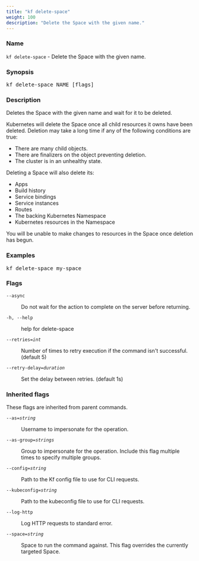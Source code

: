 ```yaml
---
title: "kf delete-space"
weight: 100
description: "Delete the Space with the given name."
---
```

### Name

<code translate="no">kf delete-space</code> - Delete the Space with the given name.

### Synopsis

<pre translate="no">kf delete-space NAME [flags]</pre>

### Description

Deletes the Space with the given name and wait for it to be deleted.

Kubernetes will delete the Space once all child resources it owns have been deleted.
Deletion may take a long time if any of the following conditions are true:

* There are many child objects.
* There are finalizers on the object preventing deletion.
* The cluster is in an unhealthy state.

Deleting a Space will also delete its:

* Apps
* Build history
* Service bindings
* Service instances
* Routes
* The backing Kubernetes Namespace
* Kubernetes resources in the Namespace

You will be unable to make changes to resources in the Space once deletion
has begun.

### Examples

<pre translate="no">
kf delete-space my-space</pre>

### Flags

<dl>
<dt><code translate="no">--async</code></dt>
<dd><p>Do not wait for the action to complete on the server before returning.</p>
</dd>
<dt><code translate="no">-h, --help</code></dt>
<dd><p>help for delete-space</p>
</dd>
<dt><code translate="no">--retries=<var translate="no">int</var></code></dt>
<dd><p>Number of times to retry execution if the command isn't successful. (default 5)</p>
</dd>
<dt><code translate="no">--retry-delay=<var translate="no">duration</var></code></dt>
<dd><p>Set the delay between retries. (default 1s)</p>
</dd>
</dl>


### Inherited flags

These flags are inherited from parent commands.

<dl>
<dt><code translate="no">--as=<var translate="no">string</var></code></dt>
<dd><p>Username to impersonate for the operation.</p>
</dd>
<dt><code translate="no">--as-group=<var translate="no">strings</var></code></dt>
<dd><p>Group to impersonate for the operation. Include this flag multiple times to specify multiple groups.</p>
</dd>
<dt><code translate="no">--config=<var translate="no">string</var></code></dt>
<dd><p>Path to the Kf config file to use for CLI requests.</p>
</dd>
<dt><code translate="no">--kubeconfig=<var translate="no">string</var></code></dt>
<dd><p>Path to the kubeconfig file to use for CLI requests.</p>
</dd>
<dt><code translate="no">--log-http</code></dt>
<dd><p>Log HTTP requests to standard error.</p>
</dd>
<dt><code translate="no">--space=<var translate="no">string</var></code></dt>
<dd><p>Space to run the command against. This flag overrides the currently targeted Space.</p>
</dd>
</dl>


